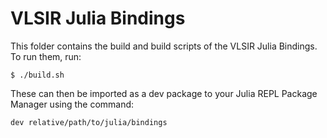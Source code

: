 # VLSIR Julia Bindings

This folder contains the build and build scripts of the VLSIR Julia Bindings. To run them, run:

```
$ ./build.sh
```

These can then be imported as a dev package to your Julia REPL Package Manager using the command:

```
dev relative/path/to/julia/bindings
```

